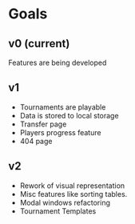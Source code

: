 # Goals

## v0 (current)

Features are being developed

## v1

* Tournaments are playable
* Data is stored to local storage
* Transfer page
* Players progress feature
* 404 page

## v2

* Rework of visual representation
* Misc features like sorting tables.
* Modal windows refactoring
* Tournament Templates
